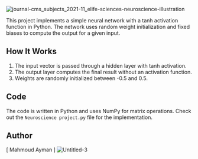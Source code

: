 ![journal-cms_subjects_2021-11_elife-sciences-neuroscience-illustration](https://github.com/user-attachments/assets/010103bf-ce47-42ed-b0f6-ced2ea5060f4)

This project implements a simple neural network with a tanh activation function in Python. The network uses random weight initialization and fixed biases to compute the output for a given input.

## How It Works
1. The input vector is passed through a hidden layer with tanh activation.
2. The output layer computes the final result without an activation function.
3. Weights are randomly initialized between -0.5 and 0.5.

## Code
The code is written in Python and uses NumPy for matrix operations. Check out the `Neuroscience project.py` file for the implementation.

## Author
[ Mahmoud Ayman ]
![Untitled-3](https://github.com/user-attachments/assets/ff01ecca-2503-4f91-825f-c9e641e795fd)
